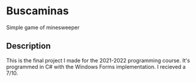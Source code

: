# Buscaminas

Simple game of minesweeper

## Description

This is the final project I made for the 2021-2022 programming course. It's programmed in C# with the Windows Forms implementation. I recieved a 7/10.
